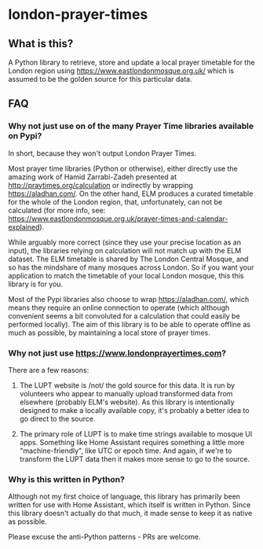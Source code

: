 # london-prayer-times

## What is this?

A Python library to retrieve, store and update a local prayer timetable for the London region using https://www.eastlondonmosque.org.uk/ which is assumed to be the golden source for this particular data.

## FAQ

### Why not just use on of the many Prayer Time libraries available on Pypi?

In short, because they won't output London Prayer Times.

Most prayer time libraries (Python or otherwise), either directly use the amazing work of Hamid Zarrabi-Zadeh presented at http://praytimes.org/calculation or indirectly by wrapping https://aladhan.com/. On the other hand, ELM produces a curated timetable for the whole of the London region, that, unfortunately, can not be calculated (for more info, see: https://www.eastlondonmosque.org.uk/prayer-times-and-calendar-explained).

While arguably more correct (since they use your precise location as an input), the libraries relying on calculation will not match up with the ELM dataset. The ELM timetable is shared by The London Central Mosque, and so has the mindshare of many mosques across London. So if you want your application to match the timetable of your local London mosque, this this library is for you.

Most of the Pypi libraries also choose to wrap https://aladhan.com/, which means they require an online connection to operate (which although convenient seems a bit convoluted for a calculation that could easily be performed locally). The aim of this library is to be able to operate offline as much as possible, by maintaining a local store of prayer times.

### Why not just use https://www.londonprayertimes.com?

There are a few reasons:

1. The LUPT website is /not/ the gold source for this data. It is run by volunteers who appear to manually upload transformed data from elsewhere (probably ELM's website). As this library is intentionally designed to make a locally available copy, it's probably a better idea to go direct to the source.
   
2. The primary role of LUPT is to make time strings available to mosque UI apps. Something like Home Assistant requires something a little more "machine-friendly", like UTC or epoch time. And again, if we're to transform the LUPT data then it makes more sense to go to the source.

### Why is this written in Python?

Although not my first choice of language, this library has primarily been written for use with Home Assistant, which itself is written in Python. Since this library doesn't actually do that much, it made sense to keep it as native as possible.

Please excuse the anti-Python patterns - PRs are welcome.
